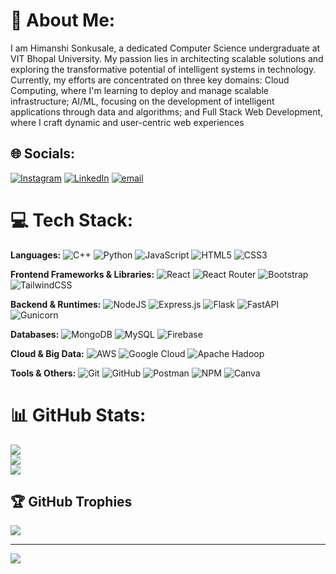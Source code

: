 # 💫 About Me:
I am Himanshi Sonkusale, a dedicated Computer Science undergraduate at VIT Bhopal University. My passion lies in architecting scalable solutions and exploring the transformative potential of intelligent systems in technology. Currently, my efforts are concentrated on three key domains: Cloud Computing, where I'm learning to deploy and manage scalable infrastructure; AI/ML, focusing on the development of intelligent applications through data and algorithms; and Full Stack Web Development, where I craft dynamic and user-centric web experiences


## 🌐 Socials:
[![Instagram](https://img.shields.io/badge/Instagram-%23E4405F.svg?logo=Instagram&logoColor=white)](https://instagram.com/himanshisonkusale) [![LinkedIn](https://img.shields.io/badge/LinkedIn-%230077B5.svg?logo=linkedin&logoColor=white)](https://linkedin.com/in/himanshisonkusale) [![email](https://img.shields.io/badge/Email-D14836?logo=gmail&logoColor=white)](mailto:himanshiwork21@gmail.com) 

# 💻 Tech Stack:

**Languages:**
![C++](https://img.shields.io/badge/c%2B%2B-%2300599C.svg?style=flat-square&logo=c%2B%2B&logoColor=white)
![Python](https://img.shields.io/badge/python-3670A0?style=flat-square&logo=python&logoColor=ffdd54)
![JavaScript](https://img.shields.io/badge/javascript-%23323330.svg?style=flat-square&logo=javascript&logoColor=%23F7DF1E)
![HTML5](https://img.shields.io/badge/html5-%23E34F26.svg?style=flat-square&logo=html5&logoColor=white)
![CSS3](https://img.shields.io/badge/css3-%231572B6.svg?style=flat-square&logo=css3&logoColor=white)

**Frontend Frameworks & Libraries:**
![React](https://img.shields.io/badge/react-%2320232a.svg?style=flat-square&logo=react&logoColor=%2361DAFB)
![React Router](https://img.shields.io/badge/React_Router-CA4245?style=flat-square&logo=react-router&logoColor=white)
![Bootstrap](https://img.shields.io/badge/bootstrap-%238511FA.svg?style=flat-square&logo=bootstrap&logoColor=white)
![TailwindCSS](https://img.shields.io/badge/tailwindcss-%2338B2AC.svg?style=flat-square&logo=tailwind-css&logoColor=white)

**Backend & Runtimes:**
![NodeJS](https://img.shields.io/badge/node.js-6DA55F?style=flat-square&logo=node.js&logoColor=white)
![Express.js](https://img.shields.io/badge/express.js-%23404d59.svg?style=flat-square&logo=express&logoColor=%2361DAFB)
![Flask](https://img.shields.io/badge/flask-%23000.svg?style=flat-square&logo=flask&logoColor=white)
![FastAPI](https://img.shields.io/badge/FastAPI-005571?style=flat-square&logo=fastapi)
![Gunicorn](https://img.shields.io/badge/gunicorn-%298729.svg?style=flat-square&logo=gunicorn&logoColor=white)

**Databases:**
![MongoDB](https://img.shields.io/badge/MongoDB-%234ea94b.svg?style=flat-square&logo=mongodb&logoColor=white)
![MySQL](https://img.shields.io/badge/mysql-4479A1.svg?style=flat-square&logo=mysql&logoColor=white)
![Firebase](https://img.shields.io/badge/firebase-%23039BE5.svg?style=flat-square&logo=firebase)

**Cloud & Big Data:**
![AWS](https://img.shields.io/badge/AWS-%23FF9900.svg?style=flat-square&logo=amazon-aws&logoColor=white)
![Google Cloud](https://img.shields.io/badge/GoogleCloud-%234285F4.svg?style=flat-square&logo=google-cloud&logoColor=white)
![Apache Hadoop](https://img.shields.io/badge/Apache%20Hadoop-66CCFF?style=flat-square&logo=apachehadoop&logoColor=black)

**Tools & Others:**
![Git](https://img.shields.io/badge/git-%23F05033.svg?style=flat-square&logo=git&logoColor=white)
![GitHub](https://img.shields.io/badge/github-%23121011.svg?style=flat-square&logo=github&logoColor=white)
![Postman](https://img.shields.io/badge/Postman-FF6C37?style=flat-square&logo=postman&logoColor=white)
![NPM](https://img.shields.io/badge/NPM-%23CB3837.svg?style=flat-square&logo=npm&logoColor=white)
![Canva](https://img.shields.io/badge/Canva-%2300C4CC.svg?style=flat-square&logo=Canva&logoColor=white)
# 📊 GitHub Stats:
![](https://github-readme-stats.vercel.app/api?username=himanshisonkusale&theme=default&hide_border=true&include_all_commits=false&count_private=false)<br/>
![](https://nirzak-streak-stats.vercel.app/?user=himanshisonkusale&theme=default&hide_border=true)<br/>
![](https://github-readme-stats.vercel.app/api/top-langs/?username=himanshisonkusale&theme=default&hide_border=true&include_all_commits=false&count_private=false&layout=compact)

## 🏆 GitHub Trophies
![](https://github-profile-trophy.vercel.app/?username=himanshisonkusale&theme=default&no-frame=true&no-bg=false&margin-w=4)

---
[![](https://visitcount.itsvg.in/api?id=himanshisonkusale&icon=0&color=0)](https://visitcount.itsvg.in)

<!-- Proudly created with GPRM ( https://gprm.itsvg.in ) -->
